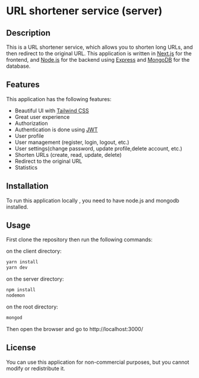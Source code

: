 # URL shortener service (server)

## Description

This is a URL shortener service, which allows you to shorten long URLs,
and then redirect to the original URL.
This application is written in [Next.js](https://nextjs.org/) for the frontend, and [Node.js](https://nodejs.org/) for the backend using [Express](https://expressjs.com/) and [MongoDB](https://www.mongodb.com/)
for the database.

## Features

This application has the following features:

- Beautiful UI with [Tailwind CSS](https://tailwindcss.com/)
- Great user experience
- Authorization
- Authentication is done using [JWT](https://jwt.io/)
- User profile
- User management (register, login, logout, etc.)
- User settings(change password, update profile,delete account, etc.)
- Shorten URLs (create, read, update, delete)
- Redirect to the original URL
- Statistics

## Installation

To run this application locally , you need to have node.js and mongodb installed.

## Usage

First clone the repository then run the following commands:

on the client directory:

```bash
yarn install
yarn dev
```

on the server directory:

```bash
npm install
nodemon
```

on the root directory:

```bash
mongod
```

Then open the browser and go to http://localhost:3000/

## License

You can use this application for non-commercial purposes, but you cannot modify or redistribute it.
